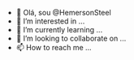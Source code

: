- 👋 Olá, sou @HemersonSteel
- 👀 I’m interested in ...
- 🌱 I’m currently learning ...
- 💞️ I’m looking to collaborate on ...
- 📫 How to reach me ...

<!---
HemersonSteel/HemersonSteel is a ✨ special ✨ repository because its `README.md` (this file) appears on your GitHub profile.
You can click the Preview link to take a look at your changes.
--->
